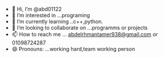 - 👋 Hi, I’m @abd01122
- 👀 I’m interested in ...programing
- 🌱 I’m currently learning ..c++,python.
- 💞️ I’m looking to collaborate on ...programms or projects
- 📫 How to reach me ...  abdelrhmantamer938@gmail.com  or  01098724287
- 😄 Pronouns: ...working hard,team working person  

<!---
abd01122/abd01122 is a ✨ special ✨ repository because its `README.md` (this file) appears on your GitHub profile.
You can click the Preview link to take a look at your changes.
--->
